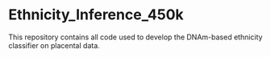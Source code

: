 # Ethnicity_Inference_450k

This repository contains all code used to develop the DNAm-based ethnicity classifier on placental data.
